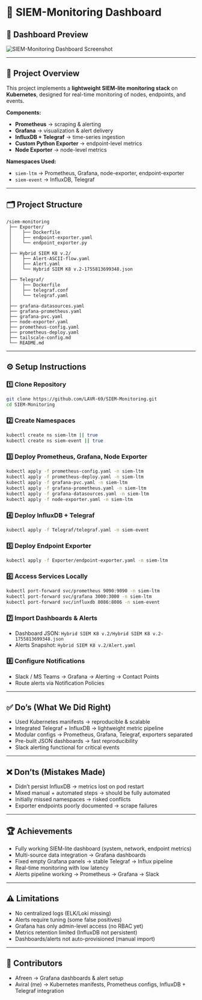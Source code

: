 
# 🚀 SIEM-Monitoring Dashboard

## 📸 Dashboard Preview
![SIEM-Monitoring Dashboard Screenshot](./Screenshot-from-2025-08-21-15-48-43.png)

---

## 📖 Project Overview
This project implements a **lightweight SIEM-lite monitoring stack** on **Kubernetes**, designed for real-time monitoring of nodes, endpoints, and events.

**Components:**
- **Prometheus** → scraping & alerting  
- **Grafana** → visualization & alert delivery  
- **InfluxDB + Telegraf** → time-series ingestion  
- **Custom Python Exporter** → endpoint-level metrics  
- **Node Exporter** → node-level metrics  

**Namespaces Used:**  
- `siem-ltm` → Prometheus, Grafana, node-exporter, endpoint-exporter  
- `siem-event` → InfluxDB, Telegraf  

---

## 🗂 Project Structure
```plaintext
/siem-monitoring
 ├── Exporter/
 │    ├── Dockerfile
 │    ├── endpoint-exporter.yaml
 │    └── endpoint_exporter.py
 │
 ├── Hybrid SIEM K8 v.2/
 │    ├── Alert-ASCII-flow.yaml
 │    ├── Alert.yaml
 │    └── Hybrid SIEM K8 v.2-1755813699348.json
 │
 ├── Telegraf/
 │    ├── Dockerfile
 │    ├── telegraf.conf
 │    └── telegraf.yaml
 │
 ├── grafana-datasources.yaml
 ├── grafana-prometheus.yaml
 ├── grafana-pvc.yaml
 ├── node-exporter.yaml
 ├── prometheus-config.yaml
 ├── prometheus-deploy.yaml
 ├── tailscale-config.md
 └── README.md
```

---

## ⚙️ Setup Instructions

### 1️⃣ Clone Repository

```bash
git clone https://github.com/LAVR-69/SIEM-Monitoring.git
cd SIEM-Monitoring
```

### 2️⃣ Create Namespaces

```bash
kubectl create ns siem-ltm || true
kubectl create ns siem-event || true
```

### 3️⃣ Deploy Prometheus, Grafana, Node Exporter

```bash
kubectl apply -f prometheus-config.yaml -n siem-ltm
kubectl apply -f prometheus-deploy.yaml -n siem-ltm
kubectl apply -f grafana-pvc.yaml -n siem-ltm
kubectl apply -f grafana-prometheus.yaml -n siem-ltm
kubectl apply -f grafana-datasources.yaml -n siem-ltm
kubectl apply -f node-exporter.yaml -n siem-ltm
```

### 4️⃣ Deploy InfluxDB + Telegraf

```bash
kubectl apply -f Telegraf/telegraf.yaml -n siem-event
```

### 5️⃣ Deploy Endpoint Exporter

```bash
kubectl apply -f Exporter/endpoint-exporter.yaml -n siem-ltm
```

### 6️⃣ Access Services Locally

```bash
kubectl port-forward svc/prometheus 9090:9090 -n siem-ltm
kubectl port-forward svc/grafana 3000:3000 -n siem-ltm
kubectl port-forward svc/influxdb 8086:8086 -n siem-event
```

### 7️⃣ Import Dashboards & Alerts

* Dashboard JSON: `Hybrid SIEM K8 v.2/Hybrid SIEM K8 v.2-1755813699348.json`
* Alerts Snapshot: `Hybrid SIEM K8 v.2/Alert.yaml`

### 8️⃣ Configure Notifications

* Slack / MS Teams → Grafana → Alerting → Contact Points
* Route alerts via Notification Policies

---

## ✅ Do’s (What We Did Right)

* Used Kubernetes manifests → reproducible & scalable
* Integrated Telegraf + InfluxDB → lightweight metric pipeline
* Modular configs → Prometheus, Grafana, Telegraf, exporters separated
* Pre-built JSON dashboards → fast reproducibility
* Slack alerting functional for critical events

---

## ❌ Don’ts (Mistakes Made)

* Didn’t persist InfluxDB → metrics lost on pod restart
* Mixed manual + automated steps → should be fully automated
* Initially missed namespaces → risked conflicts
* Exporter endpoints poorly documented → scrape failures

---

## 🏆 Achievements

* Fully working SIEM-lite dashboard (system, network, endpoint metrics)
* Multi-source data integration → Grafana dashboards
* Fixed empty Grafana panels → stable Telegraf → Influx pipeline
* Real-time monitoring with low latency
* Alerts pipeline working → Prometheus → Grafana → Slack

---

## ⚠️ Limitations

* No centralized logs (ELK/Loki missing)
* Alerts require tuning (some false positives)
* Grafana has only admin-level access (no RBAC yet)
* Metrics retention limited (InfluxDB not persistent)
* Dashboards/alerts not auto-provisioned (manual import)

---

## 👥 Contributors

* Afreen → Grafana dashboards & alert setup
* Aviral (me) → Kubernetes manifests, Prometheus configs, InfluxDB + Telegraf integration
